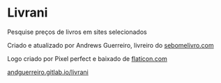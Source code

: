 # Livrani

Pesquise preços de livros em sites selecionados

Criado e atualizado por Andrews Guerreiro, livreiro do [sebomelivro.com](https://sebomelivro.com)

Logo criado por Pixel perfect e baixado de [flaticon.com](https://flaticon.com)

[andguerreiro.gitlab.io/livrani](https://andguerreiro.gitlab.io/livrani)
